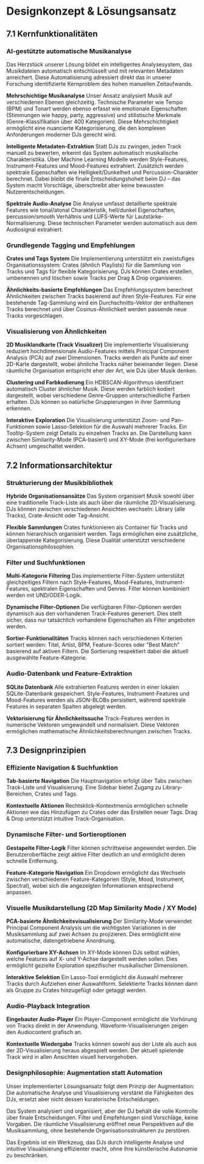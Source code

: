 # Designkonzept & Lösungsansatz

## 7.1 Kernfunktionalitäten

### AI-gestützte automatische Musikanalyse

Das Herzstück unserer Lösung bildet ein intelligentes Analysesystem, das Musikdateien automatisch entschlüsselt und mit relevanten Metadaten anreichert. Diese Automatisierung adressiert direkt das in unserer Forschung identifizierte Kernproblem des hohen manuellen Zeitaufwands.

**Mehrschichtige Musikanalyse**
Unser Ansatz analysiert Musik auf verschiedenen Ebenen gleichzeitig. Technische Parameter wie Tempo (BPM) und Tonart werden ebenso erfasst wie emotionale Eigenschaften (Stimmungen wie happy, party, aggressive) und stilistische Merkmale (Genre-Klassifikation über 400 Kategorien). Diese Mehrschichtigkeit ermöglicht eine nuancierte Kategorisierung, die den komplexen Anforderungen moderner DJs gerecht wird.

**Intelligente Metadaten-Extraktion**
Statt DJs zu zwingen, jeden Track manuell zu bewerten, erkennt das System automatisch musikalische Charakteristika. Über Machine Learning Modelle werden Style-Features, Instrument-Features und Mood-Features extrahiert. Zusätzlich werden spektrale Eigenschaften wie Helligkeit/Dunkelheit und Percussion-Charakter berechnet. Dabei bleibt die finale Entscheidungshoheit beim DJ – das System macht Vorschläge, überschreibt aber keine bewussten Nutzerentscheidungen.

**Spektrale Audio-Analyse**
Die Analyse umfasst detaillierte spektrale Features wie tonal/atonal Charakteristik, hell/dunkel Eigenschaften, percussion/smooth Verhältnis und LUFS-Werte für Lautstärke-Normalisierung. Diese technischen Parameter werden automatisch aus dem Audiosignal extrahiert.

### Grundlegende Tagging und Empfehlungen

**Crates und Tags System**
Die Implementierung unterstützt ein zweistufiges Organisationssystem: Crates (ähnlich Playlists) für die Sammlung von Tracks und Tags für flexible Kategorisierung. DJs können Crates erstellen, umbenennen und löschen sowie Tracks per Drag & Drop organisieren.

**Ähnlichkeits-basierte Empfehlungen**
Das Empfehlungssystem berechnet Ähnlichkeiten zwischen Tracks basierend auf ihren Style-Features. Für eine bestehende Tag-Sammlung wird ein Durchschnitts-Vektor der enthaltenen Tracks berechnet und über Cosinus-Ähnlichkeit werden passende neue Tracks vorgeschlagen.

### Visualisierung von Ähnlichkeiten

**2D Musiklandkarte (Track Visualizer)**
Die implementierte Visualisierung reduziert hochdimensionale Audio-Features mittels Principal Component Analysis (PCA) auf zwei Dimensionen. Tracks werden als Punkte auf einer 2D-Karte dargestellt, wobei ähnliche Tracks näher beieinander liegen. Diese räumliche Organisation entspricht eher der Art, wie DJs über Musik denken.

**Clustering und Farbkodierung**
Ein HDBSCAN-Algorithmus identifiziert automatisch Cluster ähnlicher Musik. Diese werden farblich kodiert dargestellt, wobei verschiedene Genre-Gruppen unterschiedliche Farben erhalten. DJs können so natürliche Gruppierungen in ihrer Sammlung erkennen.

**Interaktive Exploration**
Die Visualisierung unterstützt Zoom- und Pan-Funktionen sowie Lasso-Selektion für die Auswahl mehrerer Tracks. Ein Tooltip-System zeigt Details zu einzelnen Tracks an. Die Darstellung kann zwischen Similarity-Mode (PCA-basiert) und XY-Mode (frei konfigurierbare Achsen) umgeschaltet werden.

## 7.2 Informationsarchitektur

### Strukturierung der Musikbibliothek

**Hybride Organisationsansätze**
Das System organisiert Musik sowohl über eine traditionelle Track-Liste als auch über die räumliche 2D-Visualisierung. DJs können zwischen verschiedenen Ansichten wechseln: Library (alle Tracks), Crate-Ansicht oder Tag-Ansicht.

**Flexible Sammlungen**
Crates funktionieren als Container für Tracks und können hierarchisch organisiert werden. Tags ermöglichen eine zusätzliche, überlappende Kategorisierung. Diese Dualität unterstützt verschiedene Organisationsphilosophien.

### Filter und Suchfunktionen

**Multi-Kategorie Filtering**
Das implementierte Filter-System unterstützt gleichzeitiges Filtern nach Style-Features, Mood-Features, Instrument-Features, spektralen Eigenschaften und Genres. Filter können kombiniert werden mit UND/ODER-Logik.

**Dynamische Filter-Optionen**
Die verfügbaren Filter-Optionen werden dynamisch aus den vorhandenen Track-Features generiert. Dies stellt sicher, dass nur tatsächlich vorhandene Eigenschaften als Filter angeboten werden.

**Sortier-Funktionalitäten**
Tracks können nach verschiedenen Kriterien sortiert werden: Titel, Artist, BPM, Feature-Scores oder "Best Match" basierend auf aktiven Filtern. Die Sortierung respektiert dabei die aktuell ausgewählte Feature-Kategorie.

### Audio-Datenbank und Feature-Extraktion

**SQLite Datenbank**
Alle extrahierten Features werden in einer lokalen SQLite-Datenbank gespeichert. Style-Features, Instrument-Features und Mood-Features werden als JSON-BLOBs persistiert, während spektrale Features in separaten Spalten abgelegt werden.

**Vektorisierung für Ähnlichkeitssuche**
Track-Features werden in numerische Vektoren umgewandelt und normalisiert. Diese Vektoren ermöglichen mathematische Ähnlichkeitsberechnungen zwischen Tracks.

## 7.3 Designprinzipien

### Effiziente Navigation & Suchfunktion

**Tab-basierte Navigation**
Die Hauptnavigation erfolgt über Tabs zwischen Track-Liste und Visualisierung. Eine Sidebar bietet Zugang zu Library-Bereichen, Crates und Tags.

**Kontextuelle Aktionen**
Rechtsklick-Kontextmenüs ermöglichen schnelle Aktionen wie das Hinzufügen zu Crates oder das Erstellen neuer Tags. Drag & Drop unterstützt intuitive Track-Organisation.

### Dynamische Filter- und Sortieroptionen

**Gestapelte Filter-Logik**
Filter können schrittweise angewendet werden. Die Benutzeroberfläche zeigt aktive Filter deutlich an und ermöglicht deren schnelle Entfernung.

**Feature-Kategorie Navigation**
Ein Dropdown ermöglicht das Wechseln zwischen verschiedenen Feature-Kategorien (Style, Mood, Instrument, Spectral), wobei sich die angezeigten Informationen entsprechend anpassen.

### Visuelle Musikdarstellung (2D Map Similarity Mode / XY Mode)

**PCA-basierte Ähnlichkeitsvisualisierung**
Der Similarity-Mode verwendet Principal Component Analysis um die wichtigsten Variationen in der Musiksammlung auf zwei Achsen zu projizieren. Dies ermöglicht eine automatische, datengetriebene Anordnung.

**Konfigurierbare XY-Achsen**
Im XY-Mode können DJs selbst wählen, welche Features auf X- und Y-Achse dargestellt werden sollen. Dies ermöglicht gezielte Exploration spezifischer musikalischer Dimensionen.

**Interaktive Selektion**
Ein Lasso-Tool ermöglicht die Auswahl mehrerer Tracks durch Aufziehen einer Auswahlform. Selektierte Tracks können dann als Gruppe zu Crates hinzugefügt oder getaggt werden.

### Audio-Playback Integration

**Eingebauter Audio-Player**
Ein Player-Component ermöglicht die Vorhörung von Tracks direkt in der Anwendung. Waveform-Visualisierungen zeigen den Audiocontent grafisch an.

**Kontextuelle Wiedergabe**
Tracks können sowohl aus der Liste als auch aus der 2D-Visualisierung heraus abgespielt werden. Der aktuell spielende Track wird in allen Ansichten visuell hervorgehoben.

### Designphilosophie: Augmentation statt Automation

Unser implementierter Lösungsansatz folgt dem Prinzip der Augmentation: Die automatische Analyse und Visualisierung verstärkt die Fähigkeiten des DJs, ersetzt aber nicht dessen kuratorische Entscheidungen. 

Das System analysiert und organisiert, aber der DJ behält die volle Kontrolle über finale Entscheidungen. Filter und Empfehlungen sind Vorschläge, keine Vorgaben. Die räumliche Visualisierung eröffnet neue Perspektiven auf die Musiksammlung, ohne bestehende Organisationsstrukturen zu zerstören.

Das Ergebnis ist ein Werkzeug, das DJs durch intelligente Analyse und intuitive Visualisierung effizienter macht, ohne ihre künstlerische Autonomie zu beschränken. 